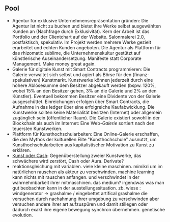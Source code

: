 ## Pool

* Agentur für exklusive Unternehmensrepräsentation gründen: Die Agentur ist nicht zu buchen und bietet ihre Werke selbst ausgewählten Kunden an (Nachfrage durch Exklusivität). Kern der Arbeit ist das Portfolio und der Clientchart auf der Website. Salonmalerei 2.0, postfaktisch, spekulativ. Im Projekt werden mehrere Werke gezielt erarbeitet und echten Kunden angeboten. Die Agentur als Plattform für das rhizomatic sublime, die Unternehmenskultur gestützt auf künstlerische Auseinandersetzung. Manifeste statt Corporate Management. Make money great again.
* Galerie für digitale Kunst mit Smart Contracts programmieren: Die Galerie verwaltet sich selbst und agiert als Börse für den (finanz-spekulativen) Kunstmarkt. Kunstwerke können jederzeit durch eine höhere Ablösesumme dem Besitzer abgekauft werden (bspw. 120%, wobei 15% an den Besitzer gehen, 3% an die Galerie und 2% an den Künstler). Eventuell bekommen Besitzer eine Dividente von der Galerie ausgeschüttet. Einreichungen erfolgen über Smart Contracts, die Aufnahme in das ledger über eine erfolgreiche Kaufabwicklung. Die Kunstwerke sollten keine Materialität besitzen (Internet) oder allgemein zugänglich sein (öffentlicher Raum). Die Galerie existiert sowohl in der Blockchain als auch im Internet: Eine Web-*Galerie* sortiert nach den teuersten Kunstwerken.
* Plattform für Kunsthochschularbeiten: Eine Online-Galerie erschaffen, die den Mythos der kulturellen Elite "Kunsthochschule" ausnutzt, um Kunsthochschularbeiten aus kapitalistischer Motivation zu Kunst zu erklären.
* [Kunst oder Cash](https://github.com/maxwolfs/rhizomatic-sublime/blob/master/Kunst%20oder%20Cash.md): Gegenüberstellung zweier Kunstwerke, das schwächere wird zerstört, Cash oder Aura. Derivate?
* reaktionsgleichung mit variablen. viele kleine maschinen.
mimikri um im natürlichen rauschen als akteur zu verschwinden.
machine learning kann nichts mit rauschen anfangen. und verschwindet in der wahrnehmbarkeit ihrer mitmaschinen.
das medium? irgendwas was man gut beobachten kann in der ausstellungssituation.
zb. wiese : windgenerator -> grashalme / eingebettet artifical grashalme die versuchen durch nachahmung ihrer umgebung zu verschwinden
aber versuchen andere ihrer art aufzuspüren und damit stillegen oder dadurch exakt ihre eigene bewegung synchron übernehmen. genetische evolution.
